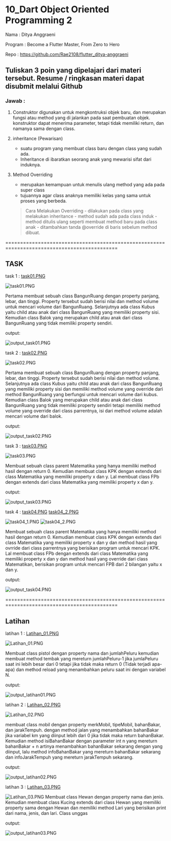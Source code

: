 # 10_Dart Object Oriented Programming 2

Nama : Ditya Anggraeni

Program : Become a Flutter Master, From Zero to Hero

Repo : https://github.com/Rae2108/flutter_ditya-anggraeni

## Tuliskan 3 poin yang dipelajari dari materi tersebut. Resume / ringkasan materi dapat disubmit melalui Github

### Jawab : 

1. Construktor digunakan untuk mengkontruksi objek baru, dan merupakan fungsi atau method yang di jalankan pada saat pembuatan objek. konstruktor dapat menerima parameter, tetapi tidak memiliki return, dan namanya sama dengan class.

2. inheritance (Pewarisan) 
    - suatu program yang membuat class baru dengan class yang sudah ada.
    - Inheritance di ibaratkan seorang anak yang mewarisi sifat dari induknya.

3. Method Overriding 
    - merupakan kemampuan untuk menulis ulang method yang ada pada super class
    - tujuannya agar class anaknya memiliki kelas yang sama untuk proses yang berbeda.
 
    > Cara Melakukan Overriding
        - dilakukan pada class yang melakukan inheritance
        - method sudah ada pada class induk
        - method ditulis ulang seperti membuat method baru pada class anak
        - ditambahkan tanda @override di baris sebelum method dibuat. 

============================================================================================

## TASK 

  task 1 : [task01.PNG](./Screenshot/task01.PNG) 

  ![task01.PNG](./Screenshot/task01.PNG)

  Pertama membuat sebuah class BangunRuang dengan property panjang, lebar, dan tinggi. Property tersebut sudah berisi nilai dan method volume untuk mencari volume dari BangunRuang.
  Selanjutnya ada class Kubus yaitu child atau anak dari class BangunRuang yang memiliki property sisi.
  Kemudian class Balok yang merupakan child atau anak dari class BangunRuang yang tidak memiliki property sendiri.

  output:

  ![output_task01.PNG](./Screenshot/output_task01.PNG)

  task 2 : [task02.PNG](./Screenshot/task02.PNG) 

  ![task02.PNG](./Screenshot/task02.PNG)

  Pertama membuat sebuah class BangunRuang dengan property panjang, lebar, dan tinggi. Property tersebut sudah berisi nilai dan method volume.
  Selanjutnya ada class Kubus yaitu child atau anak dari class BangunRuang yang memiliki property sisi dan memiliki method volume yang override dari method BangunRuang yang berfungsi untuk mencari volume dari kubus.
  Kemudian class Balok yang merupakan child atau anak dari class BangunRuang yang tidak memiliki property sendiri tetapi memiliki method volume yang override dari class parrentnya, isi dari method volume adalah mencari volume dari balok.

  output:

  ![output_task02.PNG](./Screenshot/output_task02.PNG)

  task 3 : [task03.PNG](./Screenshot/task03.PNG) 

  ![task03.PNG](./Screenshot/task03.PNG)

  Membuat sebuah class parent Matematika yang hanya memiliki method hasil dengan return 0.
  Kemudian membuat class KPK dengan extends dari class Matematika yang memiliki property x dan y.
  Lal membuat class FPb dengan extends dari class Matematika yang memiliki property x dan y.

  output:

  ![output_task03.PNG](./Screenshot/output_task03.PNG)

  task 4 : [task04.PNG](./Screenshot/task04.PNG) [task04_2.PNG](./Screenshot/task04_2.PNG)

  ![task04_1.PNG](./Screenshot/task04_1.PNG)
  ![task04_2.PNG](./Screenshot/task04_2.PNG)

  Membuat sebuah class parent Matematika yang hanya memiliki method hasil dengan return 0.
  Kemudian membuat class KPK dengan extends dari class Matematika yang memiliki property x dan y dan method hasil yang ovrride dari class parrentnya yang berisikan program untuk mencari KPK.
  Lal membuat class FPb dengan extends dari class Matematika yang memiliki property x dan y dan method hasil yang override dari class Matematikan, berisikan program untuk mencari FPB dari 2 bilangan yaitu x dan y.

  output:

  ![output_task04.PNG](./Screenshot/output_task04.PNG)

============================================================================================

## Latihan 

  latihan 1 : [Latihan_01.PNG](./Screenshot/Latihan_01.PNG) 

  ![Latihan_01.PNG](./Screenshot/Latihan_01.PNG) 

  Membuat class pistol dengan property nama dan jumlahPeluru kemudian membuat method tembak yang mereturn jumlahPeluru-1 jika jumlaPeluru saat ini lebih besar dari 0 tetapi jika tidak maka return 0 (Tidak terjadi apa-apa) dan method reload yang menambahkan peluru saat ini dengan variabel N.

  output:

  ![output_latihan01.PNG](./Screenshot/output_latihan01.PNG)

  latihan 2 : [Latihan_02.PNG](./Screenshot/Latihan_02.PNG) 

  ![Latihan_02.PNG](./Screenshot/Latihan_02.PNG) 

  membuat class mobil dengan property merkMobil, tipeMobil, bahanBakar, dan jarakTempuh. dengan method jalan yang menambahkan bahanBakar jika variabel km yang diinput lebih dari 0 jika tidak maka return bahanBakar. Kemudian method isiBahanBakar dengan parameter int n yang mereturn bahanBakar + n artinya menambahkan bahanBakar sekarang dengan yang diinput, lalu method infoBahanBakar yang mereturn bahanBakar sekarang dan infoJarakTempuh yang mereturn jarakTempuh sekarang.

  output:

  ![output_latihan02.PNG](./Screenshot/output_latihan02.PNG)

  latihan 3 : [Latihan_03.PNG](./Screenshot/Latihan_03.PNG) 

  ![Latihan_03.PNG](./Screenshot/Latihan_03.PNG)
  Membuat class Hewan dengan property nama dan jenis.
  Kemudian membuat class Kucing extends dari class Hewan yang memiliki property sama dengan Hewan dan memiliki method Lari yang berisikan print dari nama, jenis, dan lari.
  Class unggas 

  output:

  ![output_latihan03.PNG](./Screenshot/output_latihan03.PNG)



